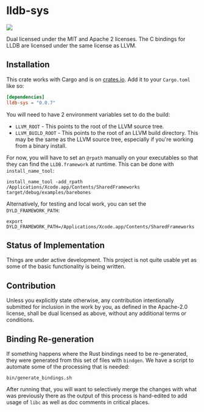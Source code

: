 # lldb-sys

[![](http://meritbadge.herokuapp.com/lldb-sys)](https://crates.io/crates/lldb-sys)

Dual licensed under the MIT and Apache 2 licenses. The C bindings for LLDB are
licensed under the same license as LLVM.

## Installation

This crate works with Cargo and is on
[crates.io](https://crates.io/crates/lldb-sys).
Add it to your `Cargo.toml` like so:

```toml
[dependencies]
lldb-sys = "0.0.7"
```

You will need to have 2 environment variables set to do the build:

* `LLVM_ROOT` - This points to the root of the LLVM source tree.
* `LLVM_BUILD_ROOT` - This points to the root of an LLVM build directory. This may be the same as the LLVM source tree, especially if you're working from a binary install.

For now, you will have to set an `@rpath` manually on your executables so
that they can find the `LLDB.framework` at runtime. This can be done with
`install_name_tool`:

```shell
install_name_tool -add_rpath /Applications/Xcode.app/Contents/SharedFrameworks target/debug/examples/barebones
```

Alternatively, for testing and local work, you can set the
`DYLD_FRAMEWORK_PATH`:

```shell
export DYLD_FRAMEWORK_PATH=/Applications/Xcode.app/Contents/SharedFrameworks
```

## Status of Implementation

Things are under active development. This project is not quite
usable yet as some of the basic functionality is being written.

## Contribution

Unless you explicitly state otherwise, any contribution
intentionally submitted for inclusion in the work by you,
as defined in the Apache-2.0 license, shall be dual licensed
as above, without any additional terms or conditions.

## Binding Re-generation

If something happens where the Rust bindings need to be re-generated,
they were generated from this set of files with `bindgen`. We have a
script to automate some of the processing that is needed:

```shell
bin/generate_bindings.sh
```

After running that, you will want to selectively merge the changes
with what was previously there as the output of this process is
hand-edited to add usage of `libc` as well as doc comments in critical
places.
